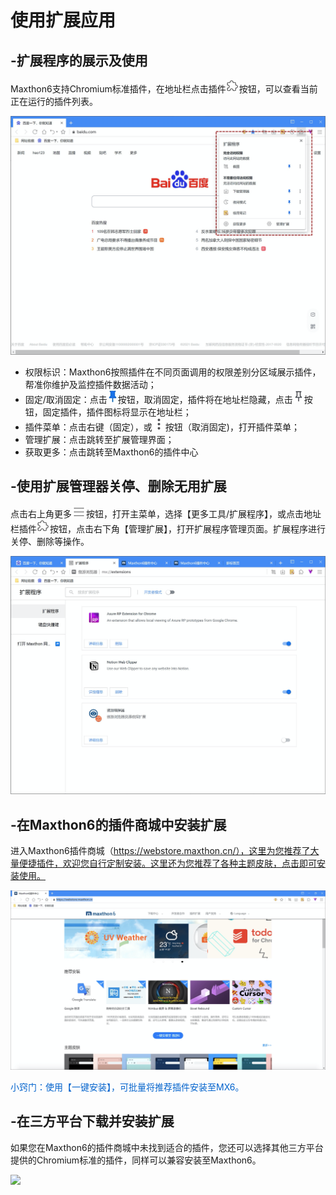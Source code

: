 # 使用扩展应用



## -扩展程序的展示及使用

Maxthon6支持Chromium标准插件，在地址栏点击插件![](images/12-1.png)按钮，可以查看当前正在运行的插件列表。

![](images/12-2.png "=85%,85%")

- 权限标识：Maxthon6按照插件在不同页面调用的权限差别分区域展示插件，帮准你维护及监控插件数据活动；
- 固定/取消固定：点击![](images/12-3.png)按钮，取消固定，插件将在地址栏隐藏，点击![](images/12-4.png)按钮，固定插件，插件图标将显示在地址栏；
- 插件菜单：点击右键（固定），或![](images/12-5.png)按钮（取消固定)，打开插件菜单；
- 管理扩展：点击跳转至扩展管理界面；
- 获取更多：点击跳转至Maxthon6的插件中心



## -使用扩展管理器关停、删除无用扩展

点击右上角更多![](images/03-2.png)按钮，打开主菜单，选择【更多工具/扩展程序】，或点击地址栏插件![](images/12-1.png)按钮，点击右下角【管理扩展】，打开扩展程序管理页面。扩展程序进行关停、删除等操作。

![](images/12-6.png "=85%,85%")



## -在Maxthon6的插件商城中安装扩展

进入Maxthon6插件商城（https://webstore.maxthon.cn/），这里为您推荐了大量便捷插件，欢迎您自行定制安装。这里还为您推荐了各种主题皮肤，点击即可安装使用。

![](images/12-7.png "=85%,85%")

<font color=#0062CC>小窍门：使用【一键安装】，可批量将推荐插件安装至MX6。</font>



## -在三方平台下载并安装扩展

如果您在Maxthon6的插件商城中未找到适合的插件，您还可以选择其他三方平台提供的Chromium标准的插件，同样可以兼容安装至Maxthon6。

![](images/12-8.gif)

